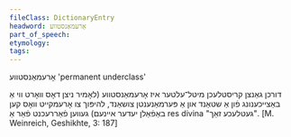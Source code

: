 ```yaml
---
fileClass: DictionaryEntry
headword: אָרעמאַנסטווע
part_of_speech: 
etymology: 
tags: 
---
```

אָרעמאַנסטווע
'permanent underclass'

דורכן גאַנצן קריסטלעכן מיטל־עלטער איז אָרעמאַנסטווע (לאָמיר ניצן דאָס וואָרט ווי אַ באַצייכענונג פֿון אַ שטאַנד און אַ פּערמאַנענטן צושאַנד, להיפּוך צו אָרעמקייט וואָס קען באַפֿאַלן יעדער איינעם) געווען פֿאַררעכנט פֿאַר אַ res divina "געטלעכע זאַך".
[M. Weinreich, Geshikhte, 3: 187]